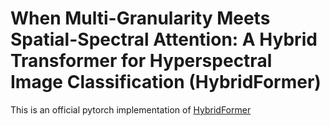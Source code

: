 # When Multi-Granularity Meets Spatial-Spectral Attention: A Hybrid Transformer for Hyperspectral Image Classification (HybridFormer)
This is an official pytorch implementation of [HybridFormer](https://doi.org/10.1109/TGRS.2023.3242978)
